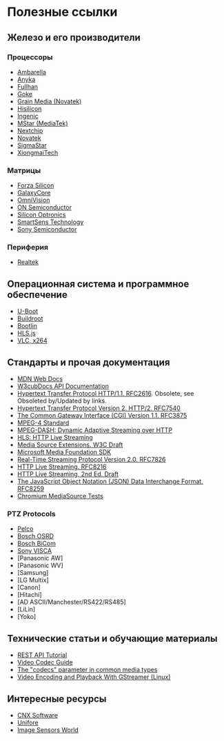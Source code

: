 # Полезные ссылки

Железо и его производители
--------------------------

### Процессоры

- [Ambarella](https://www.ambarella.com/)
- [Anyka](http://www.anyka.com/)
- [Fullhan](https://www.fullhan.com/)
- [Goke](http://www.goke.com/)
- [Grain Media (Novatek)](https://www.novatek.com.tw/)
- [Hisilicon](https://www.hisilicon.com/en/)
- [Ingenic](http://www.ingenic.com.cn/en/)
- [MStar (MediaTek)](http://www.mstarsemi.com/)
- [Nextchip](http://www.nextchip.com/)
- [Novatek](https://www.novatek.com.tw/)
- [SigmaStar](http://www.sigmastarsemi.com/)
- [XiongmaiTech](https://www.xiongmaitech.com/)


### Матрицы

- [Forza Silicon](https://www.forzasilicon.com/)
- [GalaxyCore](https://en.gcoreinc.com/)
- [OmniVision](https://www.ovt.com/)
- [ON Semiconductor](https://www.onsemi.com/)
- [Silicon Optronics](https://www.soinc.com.tw/)
- [SmartSens Technology](https://www.smartsenstech.com/)
- [Sony Semiconductor](https://www.sony-semicon.co.jp/)


### Периферия

- [Realtek](https://www.realtek.com/)



Операционная система и программное обеспечение
----------------------------------------------

- [U-Boot](https://www.denx.de/wiki/U-Boot)
- [Buildroot](https://buildroot.org/)
- [Bootlin](https://github.com/bootlin)
- [HLS.js](https://github.com/video-dev/hls.js/)
- [VLC, x264](https://www.videolan.org/)


Стандарты и прочая документация
-------------------------------

- [MDN Web Docs](https://developer.mozilla.org/)
- [W3cubDocs API Documentation](https://docs.w3cub.com/)
- [Hypertext Transfer Protocol HTTP/1.1. RFC2616](https://www.rfc-editor.org/info/rfc2616). Obsolete, see Obsoleted by/Updated by links.
- [Hypertext Transfer Protocol Version 2. HTTP/2. RFC7540](https://www.rfc-editor.org/info/rfc7540)
- [The Common Gateway Interface (CGI) Version 1.1. RFC3875](https://www.rfc-editor.org/info/rfc3875)
- [MPEG-4 Standard](https://mpeg.chiariglione.org/standards/mpeg-4)
- [MPEG-DASH: Dynamic Adaptive Streaming over HTTP](https://mpeg.chiariglione.org/standards/mpeg-dash)
- [HLS: HTTP Live Streaming](https://developer.apple.com/streaming/)
- [Media Source Extensions. W3C Draft](https://w3c.github.io/media-source/)
- [Microsoft Media Foundation SDK](https://docs.microsoft.com/en-us/windows/win32/medfound/microsoft-media-foundation-sdk)
- [Real-Time Streaming Protocol Version 2.0. RFC7826](https://www.rfc-editor.org/info/rfc7826)
- [HTTP Live Streaming. RFC8216](https://www.rfc-editor.org/info/rfc8216)
- [HTTP Live Streaming, 2nd Ed. Draft](https://datatracker.ietf.org/doc/html/draft-pantos-hls-rfc8216bis-10)
- [The JavaScript Object Notation (JSON) Data Interchange Format. RFC8259](https://www.rfc-editor.org/info/rfc8259)
- [Chromium MediaSource Tests](https://chromium.googlesource.com/external/w3c/web-platform-tests/+/refs/heads/master/media-source)

### PTZ Protocols

- [Pelco](https://shopdelta.eu/pelco-d-pelco-p_l2_aid1047.html)
- [Bosch OSRD](https://resources-boschsecurity-cdn.azureedge.net/public/documents/OSRD_Protocols_Configuration_Manual_enUS_20804604939.pdf)
- [Bosch BiCom](https://manualzz.com/doc/22138427/bicom-protocol-for-bosch-ptz-cameras)
- [Sony VISCA](https://www.epiphan.com/userguides/LUMiO12x/Content/UserGuides/PTZ/3-operation/VISCAcommands.htm)
- [Panasonic AW]
- [Panasonic WV]
- [Samsung]
- [LG Multix]
- [Canon]
- [Hitachi]
- [AD ASCII/Manchester/RS422/RS485]
- [LiLin]
- [Yoko]


Технические статьи и обучающие материалы
----------------------------------------

- [REST API Tutorial](https://restfulapi.net/)
- [Video Codec Guide](https://developer.mozilla.org/en-US/docs/Web/Media/Formats/Video_codecs)
- [The "codecs" parameter in common media types](https://developer.mozilla.org/en-US/docs/Web/Media/Formats/codecs_parameter)
- [Video Encoding and Playback With GStreamer (Linux)](https://developer.toradex.com/knowledge-base/video-playback-linux)


Интересные ресурсы
------------------

- [CNX Software](https://www.cnx-software.com/)
- [Unifore](https://www.unifore.net/)
- [Image Sensors World](http://image-sensors-world.blogspot.com/)

